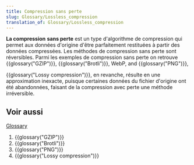 ```yaml
---
title: Compression sans perte
slug: Glossary/Lossless_compression
translation_of: Glossary/Lossless_compression
---
```


**La compression** **sans perte** est un type d'algorithme de compression qui permet aux données d'origine d'être parfaitement restituées à partir des données compressées. Les méthodes de compression sans perte sont réversibles. Parmi les exemples de compression sans perte on retrouve {{glossary("GZIP")}}, {{glossary("Brotli")}}, WebP, and {{glossary("PNG")}},

{{glossary("Lossy compression")}}, en revanche, résulte en une approximation inexacte, puisque certaines données du fichier d'origine ont été abandonnées, faisant de la compression avec perte une méthode irréversible.

## Voir aussi

[Glossary](/fr/docs/Glossary)

1. {{glossary("GZIP")}}
2. {{glossary("Brotli")}}
3. {{glossary("PNG")}}
4. {{glossary("Lossy compression")}}

